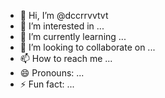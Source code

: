 - 👋 Hi, I’m @dccrrvvtvt
- 👀 I’m interested in ...
- 🌱 I’m currently learning ...
- 💞️ I’m looking to collaborate on ...
- 📫 How to reach me ...
- 😄 Pronouns: ...
- ⚡ Fun fact: ...

<!---
dccrrvvtvt/dccrrvvtvt is a ✨ special ✨ repository because its `README.md` (this file) appears on your GitHub profile.
You can click the Preview link to take a look at your changes.
--->
